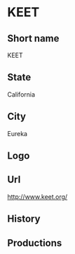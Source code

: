# KEET

## Short name

KEET

## State

California

## City

Eureka

## Logo



## Url

http://www.keet.org/

## History



## Productions


